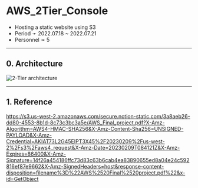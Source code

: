 # AWS_2Tier_Console
* Hosting a static website using S3
* Period ➛ 2022.07.18 ~ 2022.07.21
* Personnel ➛ 5

----
## 0. Architecture
![2-Tier architecture](https://user-images.githubusercontent.com/110655818/219309363-d7b2e019-742a-4a24-b69c-44cbc3240d9f.jpg)

----
## 1. Reference
https://s3.us-west-2.amazonaws.com/secure.notion-static.com/3a8aeb26-dd80-4553-8b1d-8c73c3bc3a5e/AWS_Final_project.pdf?X-Amz-Algorithm=AWS4-HMAC-SHA256&X-Amz-Content-Sha256=UNSIGNED-PAYLOAD&X-Amz-Credential=AKIAT73L2G45EIPT3X45%2F20230209%2Fus-west-2%2Fs3%2Faws4_request&X-Amz-Date=20230209T084121Z&X-Amz-Expires=86400&X-Amz-Signature=14f26a454186ffc73d83c63b6cab4ea83890655ed8a04e24c592816ef87e9662&X-Amz-SignedHeaders=host&response-content-disposition=filename%3D%22AWS%2520Final%2520project.pdf%22&x-id=GetObject
